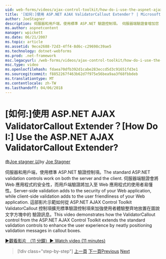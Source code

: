 ```yaml
---
uid: web-forms/videos/ajax-control-toolkit/how-do-i-use-the-aspnet-ajax-validatorcallout-extender
title: '[如何:]使用 ASP.NET AJAX ValidatorCallout Extender？ | Microsoft Docs'
author: JoeStagner
description: 伺服器和用戶端，使用標準 ASP.NET 驗證控制項。 伺服器端驗證會增加您 Web 應用程式，而 c 安全性...
ms.author: aspnetcontent
manager: wpickett
ms.date: 06/21/2007
ms.topic: article
ms.assetid: 9ece2688-72d3-4ff4-8d6c-c29698c39ae5
ms.technology: dotnet-webforms
ms.prod: .net-framework
msc.legacyurl: /web-forms/videos/ajax-control-toolkit/how-do-i-use-the-aspnet-ajax-validatorcallout-extender
msc.type: video
ms.openlocfilehash: fdaea70dfb392d1cabe283eccd5d3c91651fd3e1
ms.sourcegitcommit: f8852267f463b62d7f975e56bea9aa3f68fbbdeb
ms.translationtype: MT
ms.contentlocale: zh-TW
ms.lasthandoff: 04/06/2018
---
```

<a name="how-do-i-use-the-aspnet-ajax-validatorcallout-extender"></a><span data-ttu-id="ecfc4-105">[如何:]使用 ASP.NET AJAX ValidatorCallout Extender？</span><span class="sxs-lookup"><span data-stu-id="ecfc4-105">[How Do I:] Use the ASP.NET AJAX ValidatorCallout Extender?</span></span>
====================
<span data-ttu-id="ecfc4-106">由[Joe stagner 以](https://github.com/JoeStagner)</span><span class="sxs-lookup"><span data-stu-id="ecfc4-106">by [Joe Stagner](https://github.com/JoeStagner)</span></span>

<span data-ttu-id="ecfc4-107">伺服器和用戶端，使用標準 ASP.NET 驗證控制項。</span><span class="sxs-lookup"><span data-stu-id="ecfc4-107">The standard ASP.NET validation controls work on both the server and the client.</span></span> <span data-ttu-id="ecfc4-108">伺服器端驗證會將 Web 應用程式的安全性，而用戶端驗證將加入至 Web 應用程式的使用者易懂性。</span><span class="sxs-lookup"><span data-stu-id="ecfc4-108">Server-side validation adds to the security of your Web application, while client-side validation adds to the user friendliness of your Web application.</span></span> <span data-ttu-id="ecfc4-109">這部影片示範如何從 ASP.NET AJAX Control Toolkit ValidatorCallout 控制項擴充標準驗證控制項來加強使用者體驗整齊地放置在圖說文字方塊中的 驗證訊息。</span><span class="sxs-lookup"><span data-stu-id="ecfc4-109">This video demonstrates how the ValidatorCallout control from the ASP.NET AJAX Control Toolkit extends the standard validation controls to enhance the user experience by neatly positioning validation messages in callout boxes.</span></span>

[<span data-ttu-id="ecfc4-110">&#9654;觀看影片 （11 分鐘）</span><span class="sxs-lookup"><span data-stu-id="ecfc4-110">&#9654; Watch video (11 minutes)</span></span>](https://channel9.msdn.com/Blogs/ASP-NET-Site-Videos/how-do-i-use-the-aspnet-ajax-validatorcallout-extender)

> [!div class="step-by-step"]
> <span data-ttu-id="ecfc4-111">[上一頁](how-do-i-use-the-numericupdown-extender-control.md)
> [下一頁](how-do-i-use-the-aspnet-ajax-resizablecontrol-extender.md)</span><span class="sxs-lookup"><span data-stu-id="ecfc4-111">[Previous](how-do-i-use-the-numericupdown-extender-control.md)
[Next](how-do-i-use-the-aspnet-ajax-resizablecontrol-extender.md)</span></span>
